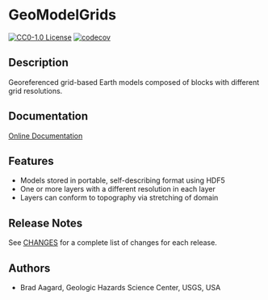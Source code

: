 # GeoModelGrids

[![CC0-1.0 License](https://img.shields.io/badge/License-CC0%201.0-lightgrey.svg)](https://github.com/baagaard-usgs/geomodelgrids/blob/main/LICENSE.md)
[![codecov](https://codecov.io/gh/baagaard-usgs/geomodelgrids/branch/main/graph/badge.svg)](https://codecov.io/gh/baagaard-usgs/geomodelgrids)


## Description

Georeferenced grid-based Earth models composed of blocks with different grid resolutions.

## Documentation

[Online Documentation](https://geomodelgrids.readthedocs.io)

## Features

* Models stored in portable, self-describing format using HDF5
* One or more layers with a different resolution in each layer
* Layers can conform to topography via stretching of domain

## Release Notes

See [CHANGES](CHANGES.md) for a complete list of changes for each release.

## Authors

* Brad Aagard, Geologic Hazards Science Center, USGS, USA
